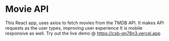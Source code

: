 # Movie API

This React app, uses axios to fetch movies from the TMDB API. 
It makes API requests as the user types, improving user experience
It is mobile responsive as well.
Try out the live demo @ https://csb-qn78n3.vercel.app
